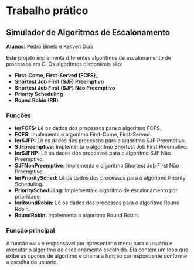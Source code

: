 
# Trabalho prático

## Simulador de Algoritmos de Escalonamento

__Alunos:__ Pedro Binelo e Kellven Dias 

Este projeto implementa diferentes algoritmos de escalonamento de processos em C. Os algoritmos disponíveis são:

- __First-Come, First-Served (FCFS)___
- __Shortest Job First (SJF) Preemptivo__
- __Shortest Job First (SJF) Não Preemptivo__
- __Priority Scheduling__
- __Round Robin (RR)__ 

### Funções

- __lerFCFS:__ Lê os dados dos processos para o algoritmo FCFS.
- __FCFS:__ Implementa o algoritmo First-Come, First-Served. 
- __lerSJFP:__ Lê os dados dos processos para o algoritmo SJF Preemptivo.
- __SJFpreemptive:__   Implementa o algoritmo Shortest Job First Preemptivo.
- __lerSJFNP:__ Lê os dados dos processos para o algoritmo SJF Não Preemptivo.
- __SJFNonPreemptive:__ Implementa o algoritmo Shortest Job First Não Preemptivo. 
- __lerPrioritySched:__ Lê os dados dos processos para o algoritmo Priority Scheduling.
- __PriorityScheduling:__ Implementa o algoritmo de escalonamento por prioridade.
- __lerRoundRobin:__ Lê os dados dos processos para o algoritmo Round Robin.
- __RoundRobin:__ Implementa o algoritmo Round Robin. 

### Função principal

A função `main` é responsável por apresentar o menu para o usuário e executar o algoritmo de escalonamento escolhido. Ela contém um loop que exibe as opções de algoritmo e chama a função correspondente conforme a escolha do usuário.



